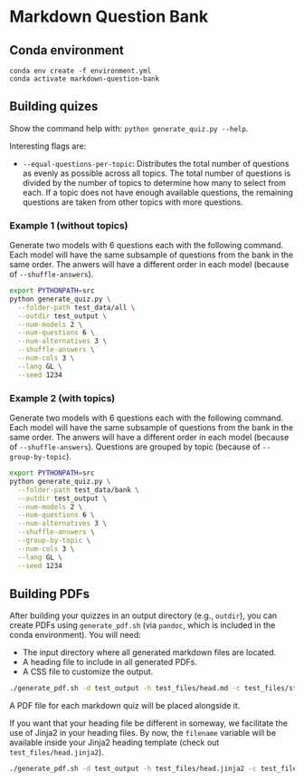 # Markdown Question Bank

## Conda environment

```
conda env create -f environment.yml
conda activate markdown-question-bank
```

## Building quizes

Show the command help with: `python generate_quiz.py --help`.

Interesting flags are:
- `--equal-questions-per-topic`: Distributes the total number of questions as evenly as possible across all topics. The total number of questions is divided by the number of topics to determine how many to select from each. If a topic does not have enough available questions, the remaining questions are taken from other topics with more questions.

### Example 1 (without topics)

Generate two models with 6 questions each with the following command. Each model will have the same subsample of questions from the bank in the same order. The anwers will have a different order in each model (because of `--shuffle-answers`).
 
```sh
export PYTHONPATH=src
python generate_quiz.py \
  --folder-path test_data/all \
  --outdir test_output \
  --num-models 2 \
  --num-questions 6 \
  --num-alternatives 3 \
  --shuffle-answers \
  --num-cols 3 \
  --lang GL \
  --seed 1234
```

### Example 2 (with topics)

Generate two models with 6 questions each with the following command. Each model will have the same subsample of questions from the bank in the same order. The anwers will have a different order in each model (because of `--shuffle-answers`). Questions are grouped by topic (because of `--group-by-topic`).
 
```sh
export PYTHONPATH=src
python generate_quiz.py \
  --folder-path test_data/bank \
  --outdir test_output \
  --num-models 2 \
  --num-questions 6 \
  --num-alternatives 3 \
  --shuffle-answers \
  --group-by-topic \
  --num-cols 3 \
  --lang GL \
  --seed 1234
```

## Building PDFs

After building your quizzes in an output directory (e.g., `outdir`), you can create PDFs using `generate_pdf.sh` (via `pandoc`, which is included in the conda environment). You will need:

- The input directory where all generated markdown files are located.
- A heading file to include in all generated PDFs.
- A CSS file to customize the output.

```sh
./generate_pdf.sh -d test_output -h test_files/head.md -c test_files/style.css
```

A PDF file for each markdown quiz will be placed alongside it.

If you want that your heading file be different in someway, we facilitate the use of Jinja2 in your heading files. By now, the `filename` variable will be available inside your Jinja2 heading template (check out `test_files/head.jinja2`).

```sh
./generate_pdf.sh -d test_output -h test_files/head.jinja2 -c test_files/style.css
```
